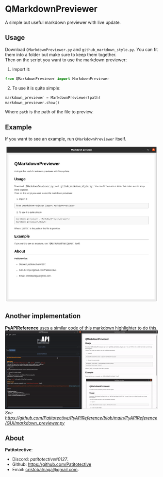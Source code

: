 # QMarkdownPreviewer
A simple but useful markdown previewer with live update.

## Usage
Download `QMarkdownPreviewer.py` and `github_markdown_style.py`.
You can fit them into a folder but make sure to keep them together.  
Then on the script you want to use the markdown previewer:
1. Import it:
```py
from QMarkdownPreviewer import MarkdownPreviewer
```
2. To use it is quite simple:
```py
markdown_previewer = MarkdownPreviewer(path)
markdown_previewer.show()
```
Where `path` is the path of the file to preview.

## Example
If you want to see an example, run `QMarkdownPreviewer` itself.

[![Preview example](https://github.com/Patitotective/QMarkdownPreviewer/blob/main/screenshot.png?raw=true)](https://github.com/Patitotective/QMarkdownPreviewer)

## Another implementation
**PyAPIReference** uses a similar code of this markdown highlighter to do this.
[![PyAPIRefernece GIF example](https://github.com/Patitotective/QMarkdownPreviewer/blob/main/gif.gif?raw=true)](https://patitotective.github.io/PyAPIReference/)  
_See https://github.com/Patitotective/PyAPIReference/blob/main/PyAPIReference/GUI/markdown_previewer.py_

About
---
**Patitotective**:
- Discord: _patitotective#0127_.
- Github: https://github.com/Patitotective
- Email: cristobalriaga@gmail.com.
